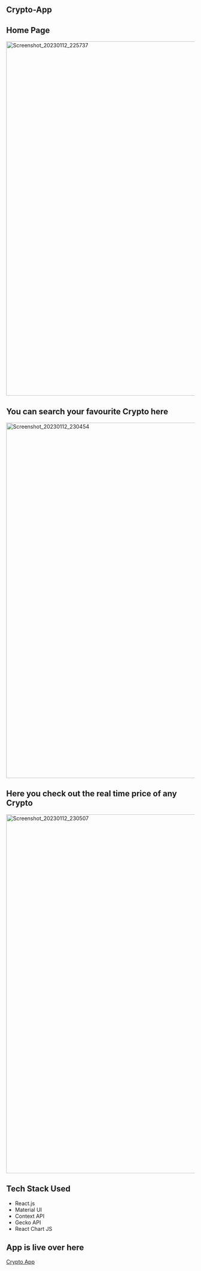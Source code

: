 ## Crypto-App

## Home Page

<img width="947" alt="Screenshot_20230112_225737" src="https://user-images.githubusercontent.com/108896457/212138500-1a5f3942-c3fa-4288-9b5f-265595466b28.png">

## <b>You can search your favourite Crypto here</b> 

<img width="950" alt="Screenshot_20230112_230454" src="https://user-images.githubusercontent.com/108896457/212138972-95e19d24-230a-4797-a4df-13665bc36f46.png">

## Here you check out the real time price of any Crypto

<img width="959" alt="Screenshot_20230112_230507" src="https://user-images.githubusercontent.com/108896457/212139487-f5c11226-a447-4272-b4cd-835f894c57e6.png">

## Tech Stack Used

- React.js
- Material UI
- Context API
- Gecko API
- React Chart JS

## App is live over here 
[Crypto App](https://crypto-bhaskar.netlify.app/)
